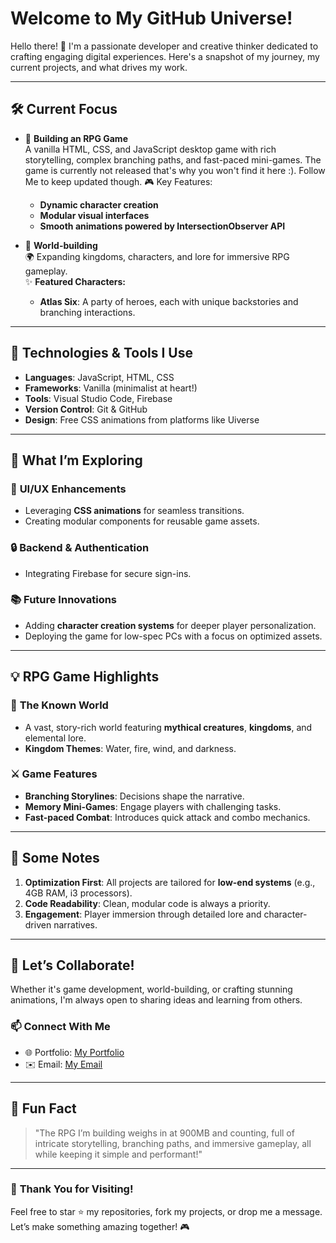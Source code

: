 # Welcome to My GitHub Universe!  

Hello there! 👋 I'm a passionate developer and creative thinker dedicated to crafting engaging digital experiences. Here's a snapshot of my journey, my current projects, and what drives my work.

---

## 🛠️ **Current Focus**

- 🚀 **Building an RPG Game**  
  A vanilla HTML, CSS, and JavaScript desktop game with rich storytelling, complex branching paths, and fast-paced mini-games.  The game is currently not released that's why you won't find it here :). Follow Me to keep updated though.
  🎮 Key Features:  
  - **Dynamic character creation**  
  - **Modular visual interfaces**  
  - **Smooth animations powered by IntersectionObserver API**

- 📖 **World-building**  
  🌍 Expanding kingdoms, characters, and lore for immersive RPG gameplay.  
  ✨ **Featured Characters:**  
  - **Atlas Six**: A party of heroes, each with unique backstories and branching interactions.

---

## 🔧 **Technologies & Tools I Use** 
- **Languages**: JavaScript, HTML, CSS  
- **Frameworks**: Vanilla (minimalist at heart!)  
- **Tools**: Visual Studio Code, Firebase  
- **Version Control**: Git & GitHub  
- **Design**: Free CSS animations from platforms like Uiverse  

---

## 🌟 **What I’m Exploring**

### 🎨 **UI/UX Enhancements**
- Leveraging **CSS animations** for seamless transitions.  
- Creating modular components for reusable game assets.  

### 🔒 **Backend & Authentication**
- Integrating Firebase for secure sign-ins.  

### 📚 **Future Innovations**
- Adding **character creation systems** for deeper player personalization.  
- Deploying the game for low-spec PCs with a focus on optimized assets.

---

## 💡 **RPG Game Highlights**
 
### 🌌 **The Known World**
- A vast, story-rich world featuring **mythical creatures**, **kingdoms**, and elemental lore.  
- **Kingdom Themes**: Water, fire, wind, and darkness.

### ⚔️ **Game Features**
- **Branching Storylines**: Decisions shape the narrative.  
- **Memory Mini-Games**: Engage players with challenging tasks.  
- **Fast-paced Combat**: Introduces quick attack and combo mechanics.

---

## 🔭 **Some Notes**

1. **Optimization First**: All projects are tailored for **low-end systems** (e.g., 4GB RAM, i3 processors).  
2. **Code Readability**: Clean, modular code is always a priority.  
3. **Engagement**: Player immersion through detailed lore and character-driven narratives.

---

## 🎯 **Let’s Collaborate!**

Whether it's game development, world-building, or crafting stunning animations, I'm always open to sharing ideas and learning from others.  

### 📫 **Connect With Me** 
- 🌐 Portfolio: [My Portfolio](https://tinotenda-mhedziso.pages.dev)  
- ✉️ Email: [My Email](mailto:tinomhedziso22@gmail.com)

---

## 🎉 **Fun Fact**

> "The RPG I’m building weighs in at 900MB and counting, full of intricate storytelling, branching paths, and immersive gameplay, all while keeping it simple and performant!"

---

### 🌟 **Thank You for Visiting!**

Feel free to star ⭐ my repositories, fork my projects, or drop me a message. Let’s make something amazing together! 🎮


<!--
**Passion-Over-Pain/Passion-Over-Pain** is a ✨ _special_ ✨ repository because its `README.md` (this file) appears on your GitHub profile.

Here are some ideas to get you started:

- 🔭 I’m currently working on ...
- 🌱 I’m currently learning ...
- 👯 I’m looking to collaborate on ...
- 🤔 I’m looking for help with ...
- 💬 Ask me about ...
- 📫 How to reach me: ...
- 😄 Pronouns: ...
- ⚡ Fun fact: ...
-->
